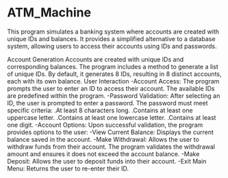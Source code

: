 # ATM_Machine
This program simulates a banking system where accounts are created with unique IDs and balances. It provides a simplified alternative to a database system, allowing users to access their accounts using IDs and passwords.

Account Generation
Accounts are created with unique IDs and corresponding balances. The program includes a method to generate a list of unique IDs. By default, it generates 8 IDs, resulting in 8 distinct accounts, each with its own balance.
User Interaction
-Account Access: The program prompts the user to enter an ID to access their account. The available IDs are predefined within the program.
-Password Validation: After selecting an ID, the user is prompted to enter a password. The password must meet specific criteria:
.At least 8 characters long.
.Contains at least one uppercase letter.
.Contains at least one lowercase letter.
.Contains at least one digit.
-Account Options: Upon successful validation, the program provides options to the user:
-View Current Balance: Displays the current balance saved in the account.
-Make Withdrawal: Allows the user to withdraw funds from their account. The program validates the withdrawal amount and ensures it does not exceed the account balance.
-Make Deposit: Allows the user to deposit funds into their account.
-Exit Main Menu: Returns the user to re-enter their ID.
